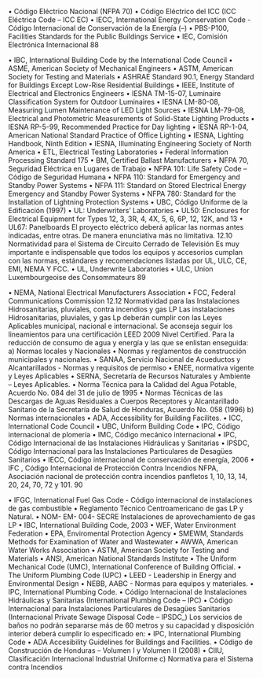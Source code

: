 • Código Eléctrico Nacional (NFPA 70)
• Código Eléctrico del ICC (ICC Eléctrica Code – ICC EC)
• IECC, International Energy Conservation Code - Código Internacional de Conservación de la
Energía (–)
• PBS-P100, Facilities Standards for the Public Buildings Service
• IEC, Comisión Electrónica Internacional
88

• IBC, International Building Code by the International Code Council
• ASME, American Society of Mechanical Engineers
• ASTM, American Society for Testing and Materials
• ASHRAE Standard 90.1, Energy Standard for Buildings Except Low-Rise Residential Buildings
• IEEE, Institute of Electrical and Electronics Engineers
• IESNA TM-15-07, Luminaire Classification System for Outdoor Luminaires
• IESNA LM-80-08, Measuring Lumen Maintenance of LED Light Sources
• IESNA LM-79-08, Electrical and Photometric Measurements of Solid-State Lighting Products
• IESNA RP-5-99, Recommended Practice for Day lighting
• IESNA RP-1-04, American National Standard Practice of Office Lighting
• IESNA, Lighting Handbook, Ninth Edition
• IESNA, Illuminating Engineering Society of North America
• ETL, Electrical Testing Laboratories
• Federal Information Processing Standard 175
• BM, Certified Ballast Manufacturers
• NFPA 70, Seguridad Eléctrica en Lugares de Trabajo
• NFPA 101: Life Safety Code – Código de Seguridad Humana
• NFPA 110: Standard for Emergency and Standby Power Systems
• NFPA 111: Standard on Stored Electrical Energy Emergency and Standby Power Systems
• NFPA 780: Standard for the Installation of Lightning Protection Systems
• UBC, Código Uniforme de la Edificación (1997)
• UL: Underwriters’ Laboratories
• UL50: Enclosures for Electrical Equipment for Types 12, 3, 3R, 4, 4X, 5, 6, 6P, 12, 12K, and 13
• UL67: Panelboards
El proyecto eléctrico deberá aplicar las normas antes indicadas, entre otras. De manera enunciativa
más no limitativa.
12.10 Normatividad para el Sistema de Circuito Cerrado de Televisión
Es muy importante e indispensable que todos los equipos y accesorios cumplan con las normas,
estándares y recomendaciones listadas por UL, ULC, CE, EMI, NEMA Y FCC.
• UL, Underwrite Laboratories
• ULC, Union Luxembourgeoise des Consommateurs
89

• NEMA, National Electrical Manufacturers Association
• FCC, Federal Communications Commission
12.12 Normatividad para las Instalaciones Hidrosanitarias, pluviales, contra incendios y
gas LP
Las instalaciones Hidrosanitarias, pluviales, y gas Lp deberán cumplir con las Leyes Aplicables
municipal, nacional e internacional. Se aconseja seguir los lineamientos para una certificación LEED
2009 Nivel Certified. Para la reducción de consumo de agua y energía y las que se enlistan
enseguida:
a) Normas locales y Nacionales
• Normas y reglamentos de construcción municipales y nacionales.
• SANAA, Servicio Nacional de Acueductos y Alcantarillados - Normas y requisitos de
permiso
• ENEE, normativa vigente y Leyes Aplicables
• SERNA, Secretaría de Recursos Naturales y Ambiente – Leyes Aplicables.
• Norma Técnica para la Calidad del Agua Potable, Acuerdo No. 084 del 31 de julio de
1995
• Normas Técnicas de las Descargas de Aguas Residuales a Cuerpos Receptores y
Alcantarillado Sanitario de la Secretaría de Salud de Honduras, Acuerdo No. 058 (1996)
b) Normas internacionales
• ADA, Accessibility for Building Facilites.
• ICC, International Code Council
• UBC, Uniform Building Code
• IPC, Código internacional de plomería
• IMC, Código mecánico internacional
• IPC, Código Internacional de las Instalaciones Hidráulicas y Sanitarias
• IPSDC, Código Internacional para las Instalaciones Particulares de Desagües Sanitarios
• IECC, Código internacional de conservación de energía, 2006
• IFC , Código Internacional de Protección Contra Incendios
NFPA, Asociación nacional de protección contra incendios panfletos 1, 10, 13, 14, 20,
24, 70, 72 y 101.
90

• IFGC, International Fuel Gas Code - Código internacional de instalaciones de gas
combustible
• Reglamento Técnico Centroamericano de gas LP y Natural.
• NOM- EM- 004- SECRE Instalaciones de aprovechamiento de gas LP
• IBC, International Building Code, 2003
• WEF, Water Environment Federation
• EPA, Enviromental Protection Agency
• SMEWM, Standards Methods for Examination of Water and Wastewater
• AWWA, American Water Works Association
• ASTM, American Society for Testing and Materials
• ANSI, American National Standards Institute
• The Uniform Mechanical Code (UMC), International Conference of Building Official.
• The Uniform Plumbing Code (UPC)
• LEED - Leadership in Energy and Environmental Design
• NEBB, AABC - Normas para equipos y materiales.
• IPC, International Plumbing Code.
• Código Internacional de Instalaciones Hidráulicas y Sanitarias (International Plumbing
Code – IPC)
• Código Internacional para Instalaciones Particulares de Desagües Sanitarios
(Internacional Private Sewage Disposal Code – IPSDC\_)
Los servicios de baños no podrán separarse más de 60 metros y su capacidad y disposición interior
deberá cumplir lo especificado en:
• IPC, International Plumbing Code
• ADA Accesibility Guidelines for Buildings and Facilities.
• Código de Construcción de Honduras – Volumen I y Volumen II (2008)
• CIIU, Clasificación Internacional Industrial Uniforme
c) Normativa para el Sistema contra Incendios

